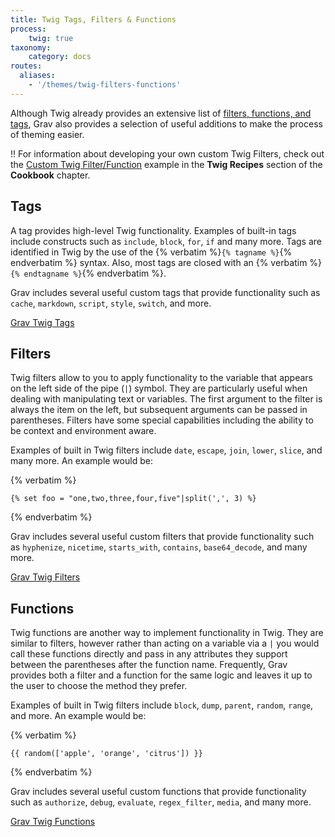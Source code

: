 ```yaml
---
title: Twig Tags, Filters & Functions
process:
    twig: true
taxonomy:
    category: docs
routes:
  aliases:
    - '/themes/twig-filters-functions'
---
```


Although Twig already provides an extensive list of [filters, functions, and tags](https://twig.symfony.com/doc/1.x/#reference), Grav also provides a selection of useful additions to make the process of theming easier.

!! For information about developing your own custom Twig Filters, check out the [Custom Twig Filter/Function](/cookbook/twig-recipes/#custom-twig-filter-function) example in the **Twig Recipes** section of the **Cookbook** chapter.

## Tags

A tag provides high-level Twig functionality.  Examples of built-in tags include constructs such as `include`, `block`, `for`, `if` and many more. Tags are identified in Twig by the use of the {% verbatim %}`{% tagname %}`{% endverbatim %} syntax.  Also, most tags are closed with an {% verbatim %}`{% endtagname %}`{% endverbatim %}.

Grav includes several useful custom tags that provide functionality such as `cache`, `markdown`, `script`, `style`, `switch`, and more.

[Grav Twig Tags <i class="fa fa-arrow-right"></i>](tags?classes=button,button-primary)

## Filters

Twig filters allow to you to apply functionality to the variable that appears on the left side of the pipe (`|`) symbol.  They are particularly useful when dealing with manipulating text or variables.  The first argument to the filter is always the item on the left, but subsequent arguments can be passed in parentheses. Filters have some special capabilities including the ability to be context and environment aware.

Examples of built in Twig filters include `date`, `escape`, `join`, `lower`, `slice`, and many more. An example would be:

{% verbatim %}
```twig
{% set foo = "one,two,three,four,five"|split(',', 3) %}
```
{% endverbatim %}

Grav includes several useful custom filters that provide functionality such as `hyphenize`, `nicetime`, `starts_with`, `contains`, `base64_decode`, and many more.

[Grav Twig Filters <i class="fa fa-arrow-right"></i>](filters?classes=button,button-primary)

## Functions

Twig functions are another way to implement functionality in Twig. They are similar to filters, however rather than acting on a variable via a `|` you would call these functions directly and pass in any attributes they support between the parentheses after the function name.  Frequently, Grav provides both a filter and a function for the same logic and leaves it up to the user to choose the method they prefer.  

Examples of built in Twig filters include `block`, `dump`, `parent`, `random`, `range`, and more. An example would be:

{% verbatim %}
```twig
{{ random(['apple', 'orange', 'citrus']) }}
```
{% endverbatim %}

Grav includes several useful custom functions that provide functionality such as `authorize`, `debug`, `evaluate`, `regex_filter`, `media`, and many more.

[Grav Twig Functions <i class="fa fa-arrow-right"></i>](functions?classes=button,button-primary)




